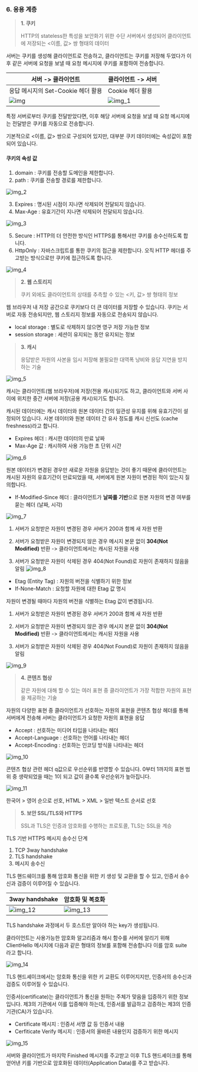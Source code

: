 ### 6. 응용 계층

> **1. 쿠키**
>
> HTTP의 stateless한 특성을 보안화기 위한 수단
> 서버에서 생성되어 클라이언트에 저장되는 <이름, 값> 쌍 형태의 데이터

서버는 쿠키를 생성해 클라이언트로 전송하고, 클라이언트는 쿠키를 저장해 두었다가 이후 같은 서버에 요청을 보낼 때 요청 메시지에 쿠키를 포함하여 전송합니다.

| 서버 -> 클라이언트         | 클라이언트 -> 서버   |
|---------------------|---------------|
| 응답 메시지의 Set-Cookie 헤더 활용| Cookie 헤더 활용  |
|![img](https://github.com/user-attachments/assets/73903786-2881-426e-ad20-79d5021c0b6d) |  ![img_1](https://github.com/user-attachments/assets/8df58e51-c451-4918-a1cb-d85a5394c3b0) |

특정 서버로부터 쿠키를 전달받았다면, 이후 해당 서버에 요청을 보낼 때 요청 메시지에는 전달받은 쿠키를 자동으로 전송합니다.

기본적으로 <이름, 값> 쌍으로 구성되어 있지만, 대부분 쿠키 데이터에는 속성값이 포함되어 있습니다.

#### 쿠키의 속성 값

1. domain : 쿠키를 전송할 도메인을 제한합니다.
2. path : 쿠키를 전송할 경로를 제한합니다.

![img_2](https://github.com/user-attachments/assets/860c52cd-36fe-40ce-a645-96eb0dfbd1ad)


3. Expires : 명시된 시점이 지나면 삭제되어 전달되지 않습니다. 
4. Max-Age : 유효기간이 지나면 삭제되어 전달되지 않습니다. 

![img_3](https://github.com/user-attachments/assets/f89b677a-d30b-4562-98b1-32b522ca518d)

5. Secure : HTTP의 더 안전한 방식인 HTTPS를 통해서만 쿠키를 송수신하도록 합니다.
6. HttpOnly : 자바스크립트를 통한 쿠키의 접근을 제한합니다. 오직 HTTP 헤더를 주고받는 방식으로만 쿠키에 접근하도록 합니다. 

![img_4](https://github.com/user-attachments/assets/e6d8d0ad-abff-4d1f-8450-0d09abf89910)

> **2. 웹 스토리지**
>
> 쿠키 외에도 클라이언트의 상태를 추측할 수 있는 <키, 값> 쌍 형태의 정보
>

웹 브라우저 내 저장 공간으로 쿠키보다 더 큰 데이터를 저장할 수 있습니다.
쿠키는 서버로 자동 전송되지만, 웹 스토리지 정보를 자동으로 전송되지 않습니다.

- local storage : 별도로 삭제하지 않으면 영구 저장 가능한 정보
- session storage :  세션이 유지되는 동안 유지되는 정보


> **3. 캐시**
>
> 응답받은 자원의 사본을 임시 저장해 불필요한 대역폭 낭비와 응답 지연을 방지하는 기술
>

![img_5](https://github.com/user-attachments/assets/0145b5c1-641e-489b-a162-564b4a9685d1)


캐시는 클라이언트(웹 브라우저)에 저장(전용 캐시)되기도 하고, 클라이언트와 서버 사이에 위치한 중간 서버에 저장(공용 캐시)되기도 합니다.

캐시된 데이터에는 캐시 데이터와 원본 데이터 간의 일관성 유지를 위해 유효기간이 설정되어 있습니다.
사본 데이터와 원본 데이터 간 유사 정도를 캐시 신선도 (cache freshness)라고 합니다. 

- Expires 헤더 : 캐시한 데이터의 만료 날짜
- Max-Age 값 : 캐시하여 사용 가능한 초 단위 시간

![img_6](https://github.com/user-attachments/assets/2d2d5dc8-ccf0-45ea-894f-514443b80deb)


원본 데이터가 변경된 경우만 새로운 자원을 응답받는 것이 좋기 때문에 클라이언트는 캐시된 자원의 유효기간이 만료되었을 때, 서버에게 원본 자원이 변경된 적이 있는지 질의합니다. 

- If-Modified-Since 헤더 : 클라이언트가 **날짜를 기반**으로 원본 자원의 변경 여부를 묻는 헤더 (날짜, 시각)

![img_7](https://github.com/user-attachments/assets/697366cd-7259-4cce-987f-5abb28512199)

1) 서버가 요청받은 자원이 변경된 경우
서버가 200과 함께 새 자원 반환

2) 서버가 요청받은 자원이 변경되지 않은 경우
메시지 본문 없이 **304(Not Modified)** 반환 -> 클라이언트에서는 캐시된 자원을 사용 

3) 서버가 요청받은 자원이 삭제된 경우
404(Not Found)로 자원이 존재하지 않음을 알림
![img_8](https://github.com/user-attachments/assets/2ce7e0ed-4b49-4bff-8d8b-06016ac12a72)


- Etag (Entity Tag) : 자원의 버전을 식별하기 위한 정보
- If-None-Match : 요청할 자원에 대한 Etag 값 명시 

자원이 변경될 때마다 자원의 버전을 식별하는 Etag 값이 변경됩니다. 

1) 서버가 요청받은 자원이 변경된 경우
서버가 200과 함께 새 자원 반환

2) 서버가 요청받은 자원이 변경되지 않은 경우
메시지 본문 없이 **304(Not Modified)** 반환 -> 클라이언트에서는 캐시된 자원을 사용

3) 서버가 요청받은 자원이 삭제된 경우
404(Not Found)로 자원이 존재하지 않음을 알림

![img_9](https://github.com/user-attachments/assets/5591c81c-5e63-4cb3-8d49-7c806178358f)



> **4. 콘텐츠 협상**
> 
> 같은 자원에 대해 할 수 있는 여러 표현 중 클라이언트가 가장 적합한 자원의 표현을 제공하는 기술
> 

자원의 다양한 표현 중 클라이언트가 선호하는 자원의 표현을 콘텐츠 협상 헤더를 통해 서버에게 전송해 서버는 클라이언트가 요청한 자원의 표현을 응답

- Accept : 선호하는 미디어 타입을 나타내는 헤더
- Accept-Language : 선호하는 언어를 나타내는 헤더
- Accept-Encoding : 선호하는 인코딩 방식을 나타내는 헤더


![img_10](https://github.com/user-attachments/assets/96457628-1b01-4ff7-9ec4-15d289a91f29)



콘텐츠 협상 관련 헤더 q값으로 우선순위를 반영할 수 있습니다. 
0부터 1까지의 표현 범위 중 생략되었을 때는 1이 되고 값이 클수록 우선순위가 높아집니다. 


![img_11](https://github.com/user-attachments/assets/75482243-c233-4689-add7-d97562c89dbe)


한국어 > 영어 순으로 선호, HTML > XML > 일반 텍스트 순서로 선호

> **5. 보안 SSL/TLS와 HTTPS**
> 
> SSL과 TLS은 인증과 암호화를 수행하는 프로토콜, TLS는 SSL을 계승
>

TLS 기반 HTTPS 메시지 송수신 단계
1. TCP 3way handshake
2. TLS handshake
3. 메시지 송수신

TLS 핸드쉐이크를 통해 암호화 통신을 위한 키 생성 및 교환을 할 수 있고, 
인증서 송수신과 검증이 이루어질 수 있습니다. 

|3way handshake| 암호화 및 복호화 |
|---|-----------|
|![img_12](https://github.com/user-attachments/assets/766c59ce-92a4-4d60-b548-b16aabe737c6)|![img_13](https://github.com/user-attachments/assets/068f618d-ef82-4e8e-b859-e1a4ec0a2b2b)|

TLS handshake 과정에서 두 호스트만 알아야 하는 key가 생성됩니다. 

클라이언트는 사용가능한 암호화 알고리즘과 해시 함수를 서버에 알리기 위해 ClientHello 메시지에 다음과 같은 형태의 정보를 포함해 전송합니다 
이를 암호 suite 라고 합니다.


![img_14](https://github.com/user-attachments/assets/5081d924-3c17-4f27-b22b-f01e5e38c2fa)



TLS 핸드셰이크에서는 암호화 통신을 위한 키 교환도 이루어지지만, 인증서의 송수신과 검증도 이루어질 수 있습니다. 

인증서(certificate)는 클라이언트가 통신을 원하는 주체가 맞음을 입증하기 위한 정보입니다. 
제3의 기관에서 이를 입증해야 하는데, 인증서를 발급하고 검증하는 제3의 인증기관(CA)가 있습니다.

- Certificate 메시지 : 인증서 서명 값 등 인증서 내용
- Cerfiticate Verify 메시지 : 인증서의 올바른 내용인지 검증하기 위한 메시지 


![img_15](https://github.com/user-attachments/assets/1365433f-2cc9-4b56-baad-d397f3f26272)



서버와 클라이언트가 마지막 Finished 메시지를 주고받고 이후 TLS 핸드셰이크를 통해 얻어낸 키를 기반으로 암호화된 데이터(Application Data)를 주고 받습니다.

